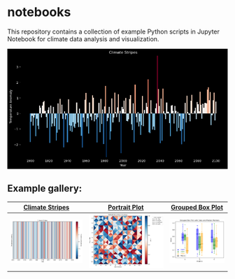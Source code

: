 # notebooks

This repository contains a collection of example Python scripts in Jupyter Notebook for climate data analysis and visualization. 

[![Image 1_1](gallery/climate_stripes_2.png)](notebooks/climate_stripes.ipynb)


## Example gallery: 

| [Climate Stripes](notebooks/climate_stripes.ipynb)      | [Portrait Plot](notebooks/portrait_plot.ipynb)      | [Grouped Box Plot](gallery/grouped_box_plot.png)      |
|--------------|--------------|--------------|
| [![Image 1](gallery/climate_stripes.png)](notebooks/climate_stripes.ipynb) | [![Image 2](gallery/portrait_plot.png)](notebooks/portrait_plot.ipynb) | [![Image 3](gallery/grouped_box_plot.png)](notebooks/grouped_box_plot.ipynb) |

